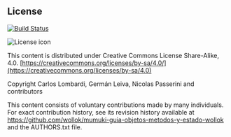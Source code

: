 ## License
 
[![Build Status](https://travis-ci.org/wollok/mumuki-guia-objetos-metodos-y-estado-wollok.svg?branch=master)](https://travis-ci.org/wollok/mumuki-guia-objetos-metodos-y-estado-wollok)

![License icon](https://licensebuttons.net/l/by-sa/3.0/88x31.png)

This content is distributed under Creative Commons License Share-Alike, 4.0. [https://creativecommons.org/licenses/by-sa/4.0/](https://creativecommons.org/licenses/by-sa/4.0)

Copyright Carlos Lombardi, Germán Leiva, Nicolas Passerini and contributors

This content consists of voluntary contributions made by many
individuals. For exact contribution history, see its revision history
available at https://github.com/wollok/mumuki-guia-objetos-metodos-y-estado-wollok and the AUTHORS.txt file.

